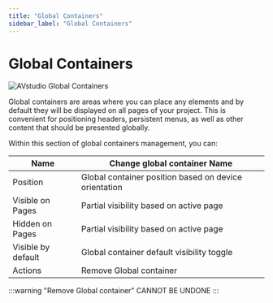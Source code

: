 ```yaml
---
title: "Global Containers"
sidebar_label: "Global Containers"
---
```


#  Global Containers 

![AVstudio Global Containers](./images/avstudio-globalcontainers.png)

Global containers are areas where you can place any elements and by
default they will be displayed on all pages of your project. This is
convenient for positioning headers, persistent menus, as well as other
content that should be presented globally.

Within this section of global containers management, you can:

| Name | Change global container Name |
| -------- | -------- |
| Position | Global container position based on device orientation |
|Visible on Pages|Partial visibility based on active page|
|Hidden on Pages | Partial visibility based on active page|
|Visible by default|Global container default visibility toggle|
|Actions | Remove Global container |


:::warning 
"Remove Global container" CANNOT BE UNDONE
:::

